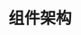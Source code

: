 <!--
 * @Author: your name
 * @Date: 2021-02-09 18:50:38
 * @LastEditTime: 2021-02-11 11:14:11
 * @LastEditors: Please set LastEditors
 * @Description: In User Settings Edit
 * @FilePath: /vuepress-starter/docs/Projects/README.md
-->
# 组件架构

